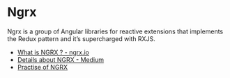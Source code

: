 # Ngrx

Ngrx is a group of Angular libraries for reactive extensions that implements the Redux pattern and it’s supercharged with RXJS.
- [What is NGRX ? - ngrx.io ](https://ngrx.io/)
- [Details about NGRX - Medium ](https://ahmedrebai.medium.com/introduction-to-state-management-with-ngrx-and-angular-91f4ff27ec9f)
- [Practise of NGRX](https://www.youtube.com/watch?v=f97ICOaekNU)

